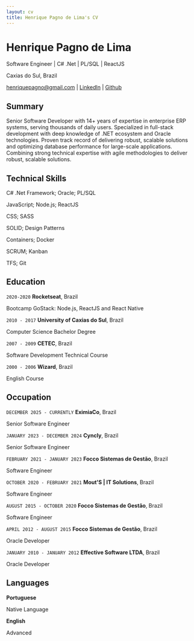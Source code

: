 ```yaml
---
layout: cv
title: Henrique Pagno de Lima's CV
---
```

# Henrique Pagno de Lima
Software Engineer | C# .Net | PL/SQL | ReactJS

Caxias do Sul, Brazil

<div id="webaddress">
<a href="henriquepagno@gmail.com">henriquepagno@gmail.com</a>
| <a href="https://linkedin.com/in/henrique-pagno-de-lima/?locale=en_US">LinkedIn</a>
| <a href="https://github.com/henriquepagno/">Github</a>
</div>

## Summary

Senior Software Developer with 14+ years of expertise in enterprise ERP systems, serving thousands of daily users. Specialized in full-stack development with deep knowledge of .NET ecosystem and Oracle technologies. Proven track record of delivering robust, scalable solutions and optimizing database performance for large-scale applications. Combining strong technical expertise with agile methodologies to deliver robust, scalable solutions. 

## Technical Skills

C# .Net Framework; Oracle; PL/SQL

JavaScript; Node.js; ReactJS

CSS; SASS

SOLID; Design Patterns

Containers; Docker

SCRUM; Kanban

TFS; Git


## Education

`2020-2020`
__Rocketseat__, Brazil

Bootcamp GoStack: Node.js, ReactJS and React Native

`2010 - 2017`
__University of Caxias do Sul__, Brazil

Computer Science Bachelor Degree

`2007 - 2009`
__CETEC__, Brazil

Software Development Technical Course

`2000 - 2006`
__Wizard__, Brazil

English Course


## Occupation

`DECEMBER 2025 - CURRENTLY`
__EximiaCo__, Brazil

Senior Software Engineer

`JANUARY 2023 - DECEMBER 2024`
__Cyncly__, Brazil

Senior Software Engineer

`FEBRUARY 2021 - JANUARY 2023`
__Focco Sistemas de Gestão__, Brazil

Software Engineer

`OCTOBER 2020 - FEBRUARY 2021`
__Mout'S | IT Solutions__, Brazil

Software Engineer

`AUGUST 2015 - OCTOBER 2020`
__Focco Sistemas de Gestão__, Brazil

Software Engineer

`APRIL 2012 - AUGUST 2015`
__Focco Sistemas de Gestão__, Brazil

Oracle Developer

`JANUARY 2010 - JANUARY 2012`
__Effective Software LTDA__, Brazil

Oracle Developer


## Languages

__Portuguese__

Native Language

__English__

Advanced


<!-- ### Footer

Last updated: Jan 2025 -->


